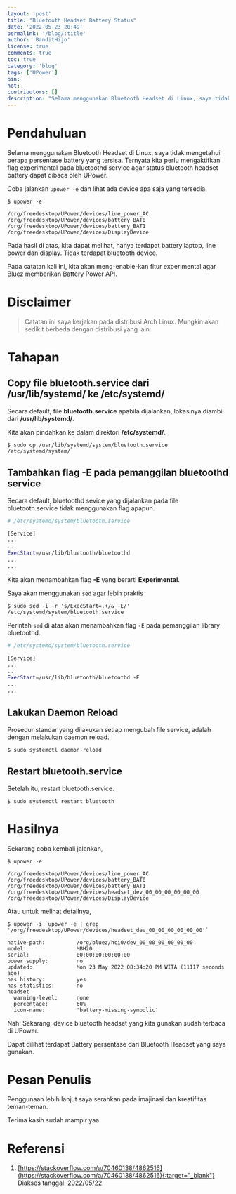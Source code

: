 ```yaml
---
layout: 'post'
title: "Bluetooth Headset Battery Status"
date: '2022-05-23 20:49'
permalink: '/blog/:title'
author: 'BanditHijo'
license: true
comments: true
toc: true
category: 'blog'
tags: ['UPower']
pin:
hot:
contributors: []
description: "Selama menggunakan Bluetooth Headset di Linux, saya tidak mengetahui berapa persentase battery yang tersisa. Ternyata kita perlu mengaktifkan flag experimental pada bluetoothd service agar status bluetooth headset battery dapat dibaca oleh UPower API"
---
```


# Pendahuluan

Selama menggunakan Bluetooth Headset di Linux, saya tidak mengetahui berapa persentase battery yang tersisa. Ternyata kita perlu mengaktifkan flag experimental pada bluetoothd service agar status bluetooth headset battery dapat dibaca oleh UPower.

Coba jalankan `upower -e` dan lihat ada device apa saja yang tersedia.

```
$ upower -e
```

```
/org/freedesktop/UPower/devices/line_power_AC
/org/freedesktop/UPower/devices/battery_BAT0
/org/freedesktop/UPower/devices/battery_BAT1
/org/freedesktop/UPower/devices/DisplayDevice
```

Pada hasil di atas, kita dapat melihat, hanya terdapat battery laptop, line power dan display. Tidak terdapat bluetooth device.

Pada catatan kali ini, kita akan meng-enable-kan fitur experimental agar Bluez memberikan Battery Power API.

# Disclaimer

> Catatan ini saya kerjakan pada distribusi Arch Linux. Mungkin akan sedikit berbeda dengan distribusi yang lain.

# Tahapan

## Copy file bluetooth.service dari /usr/lib/systemd/ ke /etc/systemd/

Secara default, file **bluetooth.service** apabila dijalankan, lokasinya diambil dari  **/usr/lib/systemd/**.

Kita akan pindahkan ke dalam direktori **/etc/systemd/**.

```
$ sudo cp /usr/lib/systemd/system/bluetooth.service /etc/systemd/system/
```

## Tambahkan flag -E pada pemanggilan bluetoothd service

Secara default, bluetoothd sevice yang dijalankan pada file bluetooth.service tidak menggunakan flag apapun.

```bash
# /etc/systemd/system/bluetooth.service

[Service]
...
...
ExecStart=/usr/lib/bluetooth/bluetoothd
...
...
```

Kita akan menambahkan flag **-E** yang berarti **Experimental**.

Saya akan menggunakan `sed` agar lebih praktis

```
$ sudo sed -i -r 's/ExecStart=.+/& -E/' /etc/systemd/system/bluetooth.service
```

Perintah `sed` di atas akan menambahkan flag `-E` pada pemanggilan library bluetoothd.

```bash
# /etc/systemd/system/bluetooth.service

[Service]
...
...
ExecStart=/usr/lib/bluetooth/bluetoothd -E
...
...
```

## Lakukan Daemon Reload

Prosedur standar yang dilakukan setiap mengubah file service, adalah dengan melakukan daemon reload.

```
$ sudo systemctl daemon-reload
```

## Restart bluetooth.service

Setelah itu, restart bluetooth.service.

```
$ sudo systemctl restart bluetooth
```

# Hasilnya

Sekarang coba kembali jalankan,

```
$ upower -e
```

```
/org/freedesktop/UPower/devices/line_power_AC
/org/freedesktop/UPower/devices/battery_BAT0
/org/freedesktop/UPower/devices/battery_BAT1
/org/freedesktop/UPower/devices/headset_dev_00_00_00_00_00_00
/org/freedesktop/UPower/devices/DisplayDevice
```

Atau untuk melihat detailnya,

```
$ upower -i `upower -e | grep '/org/freedesktop/UPower/devices/headset_dev_00_00_00_00_00_00'`
```

```
native-path:          /org/bluez/hci0/dev_00_00_00_00_00_00
model:                MBH20
serial:               00:00:00:00:00:00
power supply:         no
updated:              Mon 23 May 2022 08:34:20 PM WITA (11117 seconds ago)
has history:          yes
has statistics:       no
headset
  warning-level:      none
  percentage:         60%
  icon-name:          'battery-missing-symbolic'
```

Nah! Sekarang, device bluetooth headset yang kita gunakan sudah terbaca di UPower.

Dapat dilihat terdapat Battery persentase dari Bluetooth Headset yang saya gunakan.

# Pesan Penulis

Penggunaan lebih lanjut saya serahkan pada imajinasi dan kreatifitas teman-teman.

Terima kasih sudah mampir yaa.

# Referensi

1. [https://stackoverflow.com/a/70460138/4862516](https://stackoverflow.com/a/70460138/4862516){:target="_blank"}
<br>Diakses tanggal: 2022/05/22
